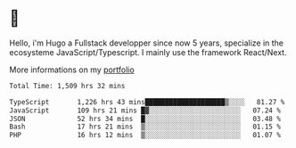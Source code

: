 # 👋 

Hello, i'm Hugo a Fullstack developper since now 5 years, specialize in the ecosysteme JavaScript/Typescript. I mainly use the framework React/Next.

More informations on my [portfolio](https://hcampos.fr)

<!--START_SECTION:waka-->

```txt
Total Time: 1,509 hrs 32 mins

TypeScript       1,226 hrs 43 mins████████████████████▒░░░░   81.27 %
JavaScript       109 hrs 21 mins █▓░░░░░░░░░░░░░░░░░░░░░░░   07.24 %
JSON             52 hrs 34 mins  █░░░░░░░░░░░░░░░░░░░░░░░░   03.48 %
Bash             17 hrs 21 mins  ▒░░░░░░░░░░░░░░░░░░░░░░░░   01.15 %
PHP              16 hrs 12 mins  ▒░░░░░░░░░░░░░░░░░░░░░░░░   01.07 %
```

<!--END_SECTION:waka-->
